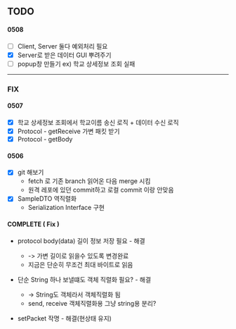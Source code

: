 ## TODO

#### 0508
- [ ] Client, Server 둘다 예외처리 필요
- [x] Server로 받은 데이터 GUI 뿌려주기  
- [ ] popup창 만들기 ex) 학교 상세정보 조회 실패
---

### FIX


#### 0507
- [x] 학교 상세정보 조회에서 학교이름 송신 로직 + 데이터 수신 로직
- [x] Protocol - getReceive 가변 패킷 받기
- [x] Protocol - getBody

#### 0506
- [x] git 해보기
    - fetch 로 기존 branch 읽어온 다음 merge 시킴
    - 원격 레포에 있던 commit하고 로컬 commit 이랑 안맞음
- [x] SampleDTO 역직렬화
    - Serialization Interface 구현
    
#### COMPLETE ( Fix )
- protocol body(data) 길이 정보 저장 필요 - 해결
    - -> 가변 길이로 읽을수 있도록 변경완료
    - 지금은 단순히 무조건 최대 바이트로 읽음 
    
- 단순 String 하나 보낼떄도 객체 직렬화 필요? - 해결
    -  -> String도 객체라서 객체직렬화 됨
    - send, receive 객체직렬화용 그냥 string용 분리?
    
- setPacket 작명  - 해결(현상태 유지)